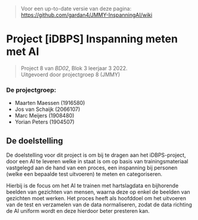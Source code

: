 > Voor een up-to-date versie van deze pagina:  
> https://github.com/gardan4/JMMY-InspanningAI/wiki

# Project [iDBPS] Inspanning meten met AI
> Project 8 van _BD02_, Blok 3 leerjaar 3 2022.   
> Uitgevoerd door projectgroep 8 (JMMY)

### De projectgroep:
* Maarten Maessen (1916580)
* Jos van Schaijk (2066107)
* Marc Meijers (1908480)
* Yorian Peters (1904507)

## De doelstelling
De doelstelling voor dit project is om bij te dragen aan het iDBPS-project, door een AI te leveren welke in staat is om op basis van trainingsmateriaal vastgelegd aan de hand van een proces, een inspanning bij personen (welke een bepaalde test uitvoeren) te meten en categoriseren. 

Hierbij is de focus om het AI te trainen met hartslagdata en bijhorende beelden van gezichten van mensen, waarna deze op enkel de beelden van gezichten moet werken. Het proces heeft als hoofddoel om het uitvoeren van de test en verzamelen van de data normaliseren, zodat de data richting de AI uniform wordt en deze hierdoor beter presteren kan.
